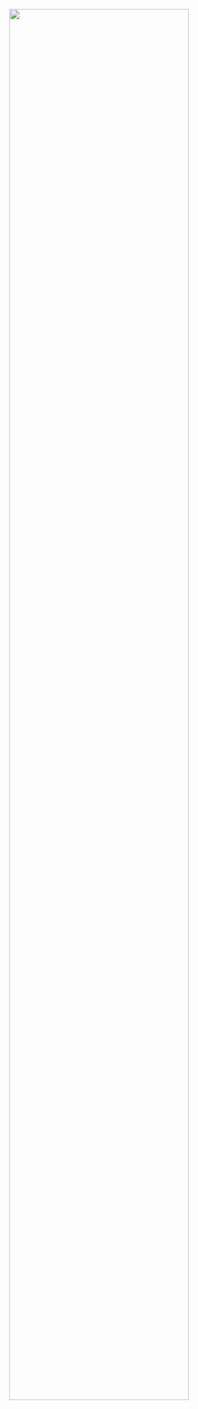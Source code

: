 <p align="center"><image src="https://user-images.githubusercontent.com/54875278/126032153-d1ee4ded-a9fc-45ef-b17f-fbb4bd92cef8.jpg" width="80%" height="80%">
